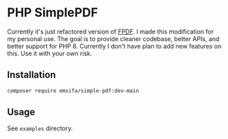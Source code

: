 PHP SimplePDF
=============

Currently it's just refactored version of [FPDF](http://www.fpdf.org/).
I made this modification for my personal use.
The goal is to provide cleaner codebase, better APIs, and better support for PHP 8.
Currently I don't have plan to add new features on this. 
Use it with your own risk.

## Installation

```bash
composer require emsifa/simple-pdf:dev-main
```

## Usage

See `examples` directory.
